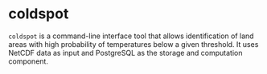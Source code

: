# coldspot
`coldspot` is a command-line interface tool that allows identification of land areas with high probability of temperatures below a given threshold. It uses NetCDF data as input and PostgreSQL as the storage and computation component.
